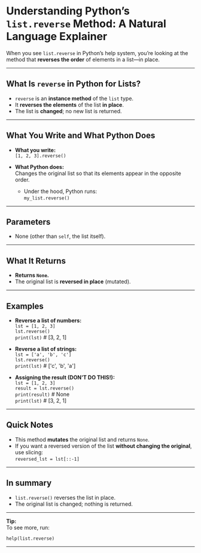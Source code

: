 # Understanding Python’s `list.reverse` Method: A Natural Language Explainer

When you see `list.reverse` in Python’s help system, you’re looking at the method that **reverses the order** of elements in a list—in place.

---

## What Is `reverse` in Python for Lists?

- `reverse` is an **instance method** of the `list` type.
- It **reverses the elements** of the list **in place**.
- The list is **changed**; no new list is returned.

---

## What You Write and What Python Does

- **What you write:**  
    `[1, 2, 3].reverse()`

- **What Python does:**  
    Changes the original list so that its elements appear in the opposite order.  
    - Under the hood, Python runs:  
      `my_list.reverse()`

---

## Parameters

- None (other than `self`, the list itself).

---

## What It Returns

- **Returns `None`.**
- The original list is **reversed in place** (mutated).

---

## Examples

- **Reverse a list of numbers:**  
      `lst = [1, 2, 3]`  
      `lst.reverse()`  
      `print(lst)`               # [3, 2, 1]

- **Reverse a list of strings:**  
      `lst = ['a', 'b', 'c']`  
      `lst.reverse()`  
      `print(lst)`               # ['c', 'b', 'a']

- **Assigning the result (DON'T DO THIS!):**  
      `lst = [1, 2, 3]`  
      `result = lst.reverse()`  
      `print(result)`            # None  
      `print(lst)`               # [3, 2, 1]

---

## Quick Notes

- This method **mutates** the original list and returns `None`.
- If you want a reversed version of the list **without changing the original**, use slicing:  
      `reversed_lst = lst[::-1]`

---

## In summary

- `list.reverse()` reverses the list in place.
- The original list is changed; nothing is returned.

---

**Tip:**  
To see more, run:

    help(list.reverse)

---
